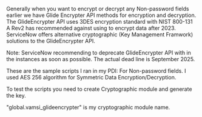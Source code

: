 Generally when you want to encrypt or decrypt any Non-password fields earlier we have Glide Encrypter API methods for encryption and decryption. 
The GlideEncrypter API uses 3DES encryption standard with NIST 800-131 A Rev2 has recommended against using to encrypt data after 2023. 
ServiceNow offers alternative cryptographic (Key Management Framwork) solutions to the GlideEncrypter API. 

Note: ServiceNow recommending to deprecate GlideEncrypter API with in the instances as soon as possible. The actual dead line is September 2025.

These are the sample scripts I ran in my PDI: For Non-password fields. I used AES 256 algorithm for Symmetric Data Encryption/Decryption.

To test the scripts you need to create Cryptographic module and generate the key. 

"global.vamsi_glideencrypter" is my cryptographic module name.